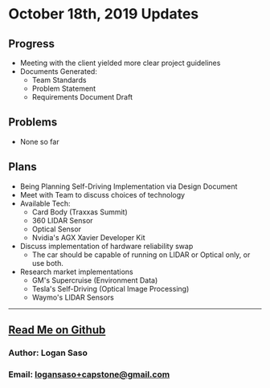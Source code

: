 # October 18th, 2019 Updates

## Progress
* Meeting with the client yielded more clear project guidelines
* Documents Generated:
  * Team Standards
  * Problem Statement
  * Requirements Document Draft

## Problems
* None so far

## Plans
* Being Planning Self-Driving Implementation via Design Document
* Meet with Team to discuss choices of technology
* Available Tech:
  * Card Body (Traxxas Summit)
  * 360 LIDAR Sensor
  * Optical Sensor
  * Nvidia's AGX Xavier Developer Kit
* Discuss implementation of hardware reliability swap
  * The car should be capable of running on LIDAR or Optical only, or use both.
* Research market implementations
  * GM's Supercruise (Environment Data)
  * Tesla's Self-Driving (Optical Image Processing)
  * Waymo's LIDAR Sensors

----
## [Read Me on Github](https://github.com/loganintech/self-driving/blob/master/weekly-blogs/logan/10-18-2019.md)

### Author: Logan Saso
### Email: logansaso+capstone@gmail.com
